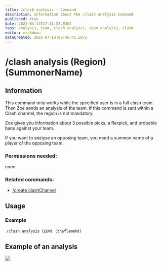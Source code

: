 ```yaml
---
title: /clash analysis - Command
description: Information about the /clash analysis command
published: true
date: 2023-04-13T17:11:52.846Z
tags: analysis, team, clash analysis, team analysis, clash
editor: markdown
dateCreated: 2021-07-13T09:46:41.507Z
---
```


# /clash analysis (Region) (SummonerName)

## Information

This command only works while the specified user is in a full clash team. Then Zoe sends an analysis of the team. If this command is sent within a Clash channel, the region is not mandatory.

Zoe gives you information about 3 possible picks, a flexpick, and probable bans against your team.

If you want to analyse an opposing team, you need a summon name of a player of the opposing team.

### Permissions needed: 

*none*

### Related commands:

-   [/create clashChannel](/en/commands/create/clashChannel/)

## Usage

### Example

 `/clash analysis (EUW) (theflamehd)`

## Example of an analysis

![](/en-active-clashchannel.png)